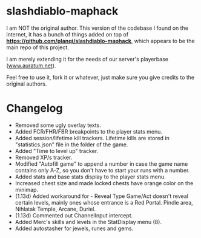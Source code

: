 slashdiablo-maphack
===================

I am NOT the original author.
This version of the codebase I found on the internet, it has a bunch of things added on top of **https://github.com/planqi/slashdiablo-maphack**, which appears to be the main repo of this project.

I am merely extending it for the needs of our server's playerbase (www.auratum.net).

Feel free to use it, fork it or whatever, just make sure you give credits to the original authors.

# Changelog

- Removed some ugly overlay texts.
- Added FCR/FHR/FBR breakpoints to the player stats menu.
- Added session/lifetime kill trackers. Lifetime kills are stored in "statistics.json" file in the folder of the game.
- Added "Time to level up" tracker.
- Removed XP/s tracker.
- Modified "Autofill game" to append a number in case the game name contains only A-Z, so you don't have to start your runs with a number.
- Added stats and base stats display to the player stats menu.
- Increased chest size and made locked chests have orange color on the minimap.
- (1.13d) Added workaround for - Reveal Type Game/Act doesn't reveal certain levels, mainly ones whose entrance is a Red Portal. Pindle area, Nihlatak Temple, Arcane, Duriel.
- (1.13d) Commented out ChannelInput intercept.
- Added Merc's skills and levels in the StatDisplay menu (8).
- Added autostasher for jewels, runes and gems.
